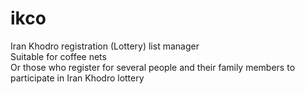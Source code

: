 # ikco
Iran Khodro registration (Lottery) list manager <br>
Suitable for coffee nets <br>
Or those who register for several people and their family members to participate in Iran Khodro lottery <br>
